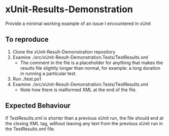 # xUnit-Results-Demonstration

Provide a minimal working example of an issue I encountered in xUnit

## To reproduce

1. Clone the xUnit-Result-Demonstration repository
2. Examine ./src/xUnit-Result-Demonstration.Tests/TestResults.xml
    - The comment in the file is a placeholder for anything that makes the results file slightly longer than normal, for example: a long duration in running a particular test.
3. Run ./test.ps1
4. Examine ./src/xUnit-Result-Demonstration.Tests/TestResults.xml
    - Note how there is malformed XML at the end of the file.

## Expected Behaviour

If TestResults.xml is shorter than a previous xUnit run, the file should end at the closing XML tag, without leaving any text from the previous xUnit run in the TestResults.xml file.